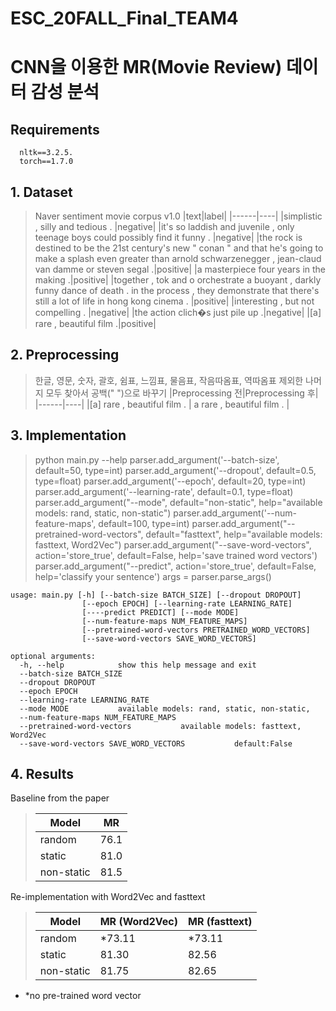 ESC_20FALL_Final_TEAM4
=======================
# CNN을 이용한 MR(Movie Review) 데이터 감성 분석

## Requirements

~~~
  nltk==3.2.5.
  torch==1.7.0
~~~

## 1. Dataset
> Naver sentiment movie corpus v1.0
> |text|label|
> |------|----|
> |simplistic , silly and tedious .	|negative|
> |it's so laddish and juvenile , only teenage boys could possibly find it funny . |negative|
> |the rock is destined to be the 21st century's new " conan " and that he's going to make a splash even greater than arnold schwarzenegger , jean-claud van damme or steven segal .|positive|
> |a masterpiece four years in the making .|positive|
> |together , tok and o orchestrate a buoyant , darkly funny dance of death . in the process , they demonstrate that there's still a lot of life in hong kong cinema . |positive|
> |interesting , but not compelling . |negative|
> |the action clich�s just pile up .|negative|
> |[a] rare , beautiful film .|positive|


## 2. Preprocessing
> 한글, 영문, 숫자, 괄호, 쉼표, 느낌표, 물음표, 작음따옴표, 역따옴표 제외한 나머지 모두 찾아서 공백(" ")으로 바꾸기
> |Preprocessing 전|Preprocessing 후|
> |------|----|
> |[a] rare , beautiful film . | a rare , beautiful film . |


## 3. Implementation
> python main.py --help
  parser.add_argument('--batch-size', default=50, type=int)
  parser.add_argument('--dropout', default=0.5, type=float)
  parser.add_argument('--epoch', default=20, type=int)
  parser.add_argument('--learning-rate', default=0.1, type=float)
  parser.add_argument("--mode", default="non-static", help="available models: rand, static, non-static")
  parser.add_argument('--num-feature-maps', default=100, type=int) 
  parser.add_argument("--pretrained-word-vectors", default="fasttext", help="available models: fasttext, Word2Vec")
  parser.add_argument("--save-word-vectors", action='store_true', default=False, help='save trained word vectors')
  parser.add_argument("--predict", action='store_true', default=False, help='classify your sentence')
  args = parser.parse_args()
  
    usage: main.py [-h] [--batch-size BATCH_SIZE] [--dropout DROPOUT] 
                    [--epoch EPOCH] [--learning-rate LEARNING_RATE]
                    [----predict PREDICT] [--mode MODE]
                    [--num-feature-maps NUM_FEATURE_MAPS]
                    [--pretrained-word-vectors PRETRAINED_WORD_VECTORS]
                    [--save-word-vectors SAVE_WORD_VECTORS]

    optional arguments:
      -h, --help            show this help message and exit
      --batch-size BATCH_SIZE
      --dropout DROPOUT
      --epoch EPOCH
      --learning-rate LEARNING_RATE
      --mode MODE           available models: rand, static, non-static,
      --num-feature-maps NUM_FEATURE_MAPS
      --pretrained-word-vectors           available models: fasttext, Word2Vec
      --save-word-vectors SAVE_WORD_VECTORS           default:False


## 4. Results
Baseline from the paper

> | Model | MR | 
> | ----- | -- | 
> | random | 76.1 | 
> | static | 81.0 | 
> | non-static | 81.5 | 


Re-implementation with Word2Vec and fasttext

> | Model | MR (Word2Vec) | MR (fasttext) |
> | ----- | -- | -- | 
> | random | *73.11 | *73.11 | 
> | static | 81.30 | 82.56 | 
> | non-static | 81.75| 82.65 |
* *no pre-trained word vector





